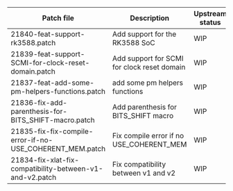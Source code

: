 | Patch file                                               | Description                                 | Upstream status | Link                                                                           |
|----------------------------------------------------------|---------------------------------------------|-----------------|--------------------------------------------------------------------------------|
| 21840-feat-support-rk3588.patch                          | Add support for the RK3588 SoC              | WIP             | [Gerrit](https://review.trustedfirmware.org/c/TF-A/trusted-firmware-a/+/21840) |
| 21839-feat-support-SCMI-for-clock-reset-domain.patch     | Add support for SCMI for clock reset domain | WIP             | [Gerrit](https://review.trustedfirmware.org/c/TF-A/trusted-firmware-a/+/21839) |
| 21837-feat-add-some-pm-helpers-functions.patch           | add some pm helpers functions               | WIP             | [Gerrit](https://review.trustedfirmware.org/c/TF-A/trusted-firmware-a/+/21837) |
| 21836-fix-add-parenthesis-for-BITS_SHIFT-macro.patch     | Add parenthesis for BITS_SHIFT macro        | WIP             | [Gerrit](https://review.trustedfirmware.org/c/TF-A/trusted-firmware-a/+/21836) |
| 21835-fix-fix-compile-error-if-no-USE_COHERENT_MEM.patch | Fix compile error if no USE_COHERENT_MEM    | WIP             | [Gerrit](https://review.trustedfirmware.org/c/TF-A/trusted-firmware-a/+/21835) |
| 21834-fix-xlat-fix-compatibility-between-v1-and-v2.patch | Fix compatibility between v1 and v2         | WIP             | [Gerrit](https://review.trustedfirmware.org/c/TF-A/trusted-firmware-a/+/21834) |

